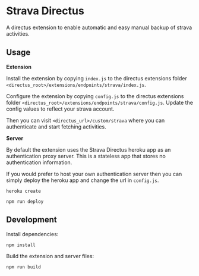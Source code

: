 # Strava Directus

A directus extension to enable automatic and easy manual backup of strava activities.

## Usage

**Extension**

Install the extension by copying `index.js` to the directus extensions folder `<directus_root>/extensions/endpoints/strava/index.js`.

Configure the extension by copying `config.js` to the directus extensions folder `<directus_root>/extensions/endpoints/strava/config.js`. Update the config values to reflect your strava account.

Then you can visit `<directus_url>/custom/strava` where you can authenticate and start fetching activities.

**Server**

By default the extension uses the Strava Directus heroku app as an authentication proxy server. This is a stateless app that stores no authentication information.

If you would prefer to host your own authentication server then you can simply deploy the heroku app and change the url in `config.js`.

```
heroku create

npm run deploy
```

## Development

Install dependencies:

```
npm install
```

Build the extension and server files:

```
npm run build
```
